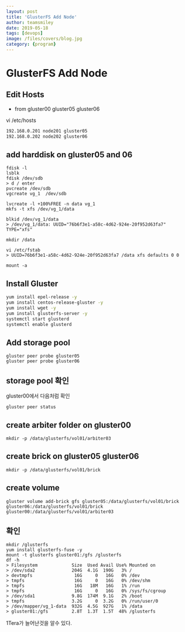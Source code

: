 ```yaml
---
layout: post
title: 'GlusterFS Add Node' 
author: teamsmiley
date: 2019-05-18
tags: [devops]
image: /files/covers/blog.jpg
category: {program}
---
```

# GlusterFS Add Node 

## Edit Hosts
* from gluster00 gluster05 gluster06

vi /etc/hosts

```bash
192.168.0.201 node201 gluster05
192.168.0.202 node202 gluster06
```

## add harddisk on gluster05 and 06 
```
fdisk -l
lsblk
fdisk /dev/sdb
> d / enter
pvcreate /dev/sdb
vgcreate vg_1  /dev/sdb

lvcreate -l +100%FREE -n data vg_1
mkfs -t xfs /dev/vg_1/data

blkid /dev/vg_1/data
> /dev/vg_1/data: UUID="76b6f3e1-a58c-4d62-924e-20f952d63fa7" TYPE="xfs"

mkdir /data

vi /etc/fstab
> UUID=76b6f3e1-a58c-4d62-924e-20f952d63fa7 /data xfs defaults 0 0 

mount -a
```

## Install Gluster
```bash
yum install epel-release -y
yum install centos-release-gluster -y
yum install wget -y
yum install glusterfs-server -y
systemctl start glusterd
systemctl enable glusterd
```

## Add storage pool
```
gluster peer probe gluster05
gluster peer probe gluster06
```

## storage pool 확인
gluster00에서 다음처럼 확인
```
gluster peer status
```

## create arbiter folder on gluster00
```
mkdir -p /data/glusterfs/vol01/arbiter03
```

## create brick on gluster05 gluster06
```
mkdir -p /data/glusterfs/vol01/brick
```

## create volume
```
gluster volume add-brick gfs gluster05:/data/glusterfs/vol01/brick gluster06:/data/glusterfs/vol01/brick gluster00:/data/glusterfs/vol01/arbiter03
```

## 확인
```
mkdir /glusterfs
yum install glusterfs-fuse -y
mount -t glusterfs gluster01:/gfs /glusterfs
df -h
> Filesystem             Size  Used Avail Use% Mounted on
> /dev/sda2              204G  4.1G  190G   3% /
> devtmpfs                16G     0   16G   0% /dev
> tmpfs                   16G     0   16G   0% /dev/shm
> tmpfs                   16G   18M   16G   1% /run
> tmpfs                   16G     0   16G   0% /sys/fs/cgroup
> /dev/sda1              9.8G  174M  9.1G   2% /boot
> tmpfs                  3.2G     0  3.2G   0% /run/user/0
> /dev/mapper/vg_1-data  932G  4.5G  927G   1% /data
> gluster01:/gfs         2.8T  1.3T  1.5T  48% /glusterfs
```

1Tera가 늘어난것을 알수 있다.



